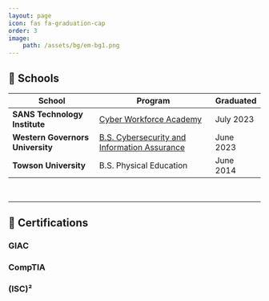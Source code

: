 ```yaml
---
layout: page
icon: fas fa-graduation-cap
order: 3
image:
    path: /assets/bg/em-bg1.png
---
```


## 🏫 **Schools**

| School | Program | Graduated |
| --- | --- | --- |
**SANS Technology Institute** | [Cyber Workforce Academy](https://www.sans.org/cyber-academy/cyber-workforce-academy-maryland/) | July 2023 |
**Western Governors University** | [B.S. Cybersecurity and Information Assurance](https://www.wgu.edu/online-it-degrees/cybersecurity-information-assurance-bachelors-program.html) | June 2023 |
**Towson University** | B.S. Physical Education | June 2014 |

<br>

----

## 📜 **Certifications**

### GIAC

<div data-iframe-width="150" data-iframe-height="270" data-share-badge-id="3644febe-24aa-4f88-8f17-cb35136e1ccd" data-share-badge-host="https://www.credly.com"></div><script type="text/javascript" async src="https://cdn.credly.com/assets/utilities/embed.js"></script>
<div data-iframe-width="150" data-iframe-height="270" data-share-badge-id="4418e9df-d94e-43a7-bd31-1718d1733b96" data-share-badge-host="https://www.credly.com"></div><script type="text/javascript" async src="https://cdn.credly.com/assets/utilities/embed.js"></script>
<div data-iframe-width="150" data-iframe-height="270" data-share-badge-id="194996c3-1499-45d7-b9b6-36d52336ac90" data-share-badge-host="https://www.credly.com"></div><script type="text/javascript" async src="https://cdn.credly.com/assets/utilities/embed.js"></script>

### CompTIA

<div data-iframe-width="150" data-iframe-height="270" data-share-badge-id="bdff913f-f7d7-4b28-9110-7967e68388fd" data-share-badge-host="https://www.credly.com"></div><script type="text/javascript" async src="https://cdn.credly.com/assets/utilities/embed.js"></script>
<div data-iframe-width="150" data-iframe-height="270" data-share-badge-id="abd7998a-fda1-4f36-8415-8d32e560e598" data-share-badge-host="https://www.credly.com"></div><script type="text/javascript" async src="https://cdn.credly.com/assets/utilities/embed.js"></script>
<div data-iframe-width="150" data-iframe-height="270" data-share-badge-id="3fa920b5-a0d1-43b3-8663-66fad074d0fe" data-share-badge-host="https://www.credly.com"></div><script type="text/javascript" async src="https://cdn.credly.com/assets/utilities/embed.js"></script>
<div data-iframe-width="150" data-iframe-height="270" data-share-badge-id="648bc435-4c40-4835-b83b-921a3294c725" data-share-badge-host="https://www.credly.com"></div><script type="text/javascript" async src="https://cdn.credly.com/assets/utilities/embed.js"></script>
<div data-iframe-width="150" data-iframe-height="270" data-share-badge-id="6d3c76aa-376c-461c-9ad8-b1c3c5a15e50" data-share-badge-host="https://www.credly.com"></div><script type="text/javascript" async src="https://cdn.credly.com/assets/utilities/embed.js"></script>
<div data-iframe-width="150" data-iframe-height="270" data-share-badge-id="86103624-e36c-4384-9ade-03a7f9894367" data-share-badge-host="https://www.credly.com"></div><script type="text/javascript" async src="https://cdn.credly.com/assets/utilities/embed.js"></script>

### (ISC)²

<div data-iframe-width="150" data-iframe-height="270" data-share-badge-id="31744853-fde6-42a2-b459-b2f861720421" data-share-badge-host="https://www.credly.com"></div><script type="text/javascript" async src="https://cdn.credly.com/assets/utilities/embed.js"></script>
<div data-iframe-width="150" data-iframe-height="270" data-share-badge-id="8de086c4-2d90-481a-8502-7c7fc428713e" data-share-badge-host="https://www.credly.com"></div><script type="text/javascript" async src="https://cdn.credly.com/assets/utilities/embed.js"></script>
